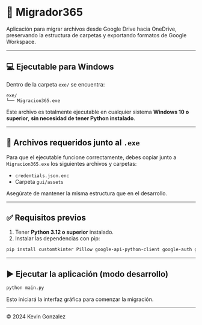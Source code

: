 # 🚀 Migrador365

Aplicación para migrar archivos desde Google Drive hacia OneDrive, preservando la estructura de carpetas y exportando formatos de Google Workspace.

---

## 💻 Ejecutable para Windows

Dentro de la carpeta `exe/` se encuentra:

```
exe/
└── Migracion365.exe
```

Este archivo es totalmente ejecutable en cualquier sistema **Windows 10 o superior**, **sin necesidad de tener Python instalado**.

---

## 📁 Archivos requeridos junto al `.exe`

Para que el ejecutable funcione correctamente, debes copiar junto a `Migracion365.exe` los siguientes archivos y carpetas:

- `credentials.json.enc`
- Carpeta `gui/assets`

Asegúrate de mantener la misma estructura que en el desarrollo.

---

## ✅ Requisitos previos

1. Tener **Python 3.12 o superior** instalado.
2. Instalar las dependencias con pip:

```bash
pip install customtkinter Pillow google-api-python-client google-auth google-auth-oauthlib msal requests tqdm python-docx
```

---

## ▶️ Ejecutar la aplicación (modo desarrollo)

```bash
python main.py
```

Esto iniciará la interfaz gráfica para comenzar la migración.

---

© 2024 Kevin Gonzalez